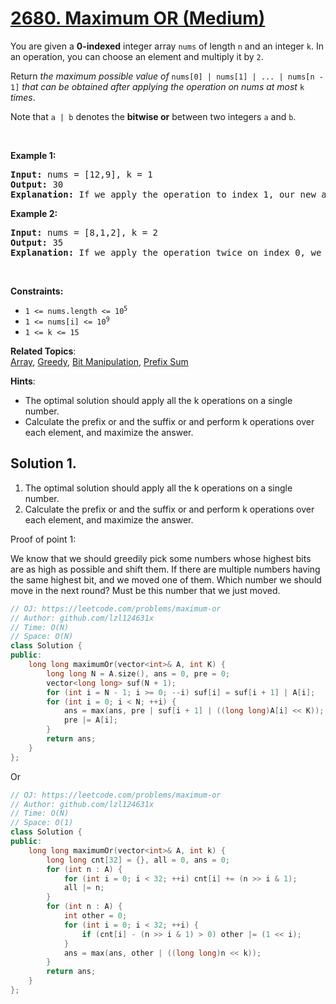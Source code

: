 # [2680. Maximum OR (Medium)](https://leetcode.com/problems/maximum-or)

<p>You are given a <strong>0-indexed</strong> integer array <code>nums</code> of length <code>n</code> and an integer <code>k</code>. In an operation, you can choose an element and multiply it by <code>2</code>.</p>

<p>Return <em>the maximum possible value of </em><code>nums[0] | nums[1] | ... | nums[n - 1]</code> <em>that can be obtained after applying the operation on nums at most </em><code>k</code><em> times</em>.</p>

<p>Note that <code>a | b</code> denotes the <strong>bitwise or</strong> between two integers <code>a</code> and <code>b</code>.</p>

<p>&nbsp;</p>
<p><strong class="example">Example 1:</strong></p>

<pre>
<strong>Input:</strong> nums = [12,9], k = 1
<strong>Output:</strong> 30
<strong>Explanation:</strong> If we apply the operation to index 1, our new array nums will be equal to [12,18]. Thus, we return the bitwise or of 12 and 18, which is 30.
</pre>

<p><strong class="example">Example 2:</strong></p>

<pre>
<strong>Input:</strong> nums = [8,1,2], k = 2
<strong>Output:</strong> 35
<strong>Explanation:</strong> If we apply the operation twice on index 0, we yield a new array of [32,1,2]. Thus, we return 32|1|2 = 35.
</pre>

<p>&nbsp;</p>
<p><strong>Constraints:</strong></p>

<ul>
	<li><code>1 &lt;= nums.length &lt;= 10<sup>5</sup></code></li>
	<li><code>1 &lt;= nums[i] &lt;= 10<sup>9</sup></code></li>
	<li><code>1 &lt;= k &lt;= 15</code></li>
</ul>


**Related Topics**:  
[Array](https://leetcode.com/tag/array), [Greedy](https://leetcode.com/tag/greedy), [Bit Manipulation](https://leetcode.com/tag/bit-manipulation), [Prefix Sum](https://leetcode.com/tag/prefix-sum)

**Hints**:
* The optimal solution should apply all the k operations on a single number.
* Calculate the prefix or and the suffix or and perform k operations over each element, and maximize the answer.

## Solution 1.

1. The optimal solution should apply all the k operations on a single number.
2. Calculate the prefix or and the suffix or and perform k operations over each element, and maximize the answer.

Proof of point 1:

We know that we should greedily pick some numbers whose highest bits are as high as possible and shift them. If there are multiple numbers having the same highest bit, and we moved one of them. Which number we should move in the next round? Must be this number that we just moved.

```cpp
// OJ: https://leetcode.com/problems/maximum-or
// Author: github.com/lzl124631x
// Time: O(N)
// Space: O(N)
class Solution {
public:
    long long maximumOr(vector<int>& A, int K) {
        long long N = A.size(), ans = 0, pre = 0;
        vector<long long> suf(N + 1);
        for (int i = N - 1; i >= 0; --i) suf[i] = suf[i + 1] | A[i];
        for (int i = 0; i < N; ++i) {
            ans = max(ans, pre | suf[i + 1] | ((long long)A[i] << K));
            pre |= A[i];
        }
        return ans;
    }
};
```

Or

```cpp
// OJ: https://leetcode.com/problems/maximum-or
// Author: github.com/lzl124631x
// Time: O(N)
// Space: O(1)
class Solution {
public:
    long long maximumOr(vector<int>& A, int k) {
        long long cnt[32] = {}, all = 0, ans = 0;
        for (int n : A) {
            for (int i = 0; i < 32; ++i) cnt[i] += (n >> i & 1);
            all |= n;
        }
        for (int n : A) {
            int other = 0;
            for (int i = 0; i < 32; ++i) {
                if (cnt[i] - (n >> i & 1) > 0) other |= (1 << i);
            }
            ans = max(ans, other | ((long long)n << k));
        }
        return ans;
    }
};
```